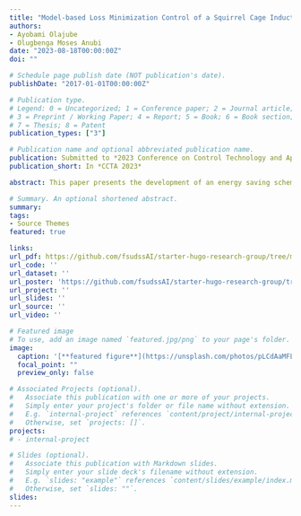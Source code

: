 ```yaml
---
title: "Model-based Loss Minimization Control of a Squirrel Cage Induction Motor Drive with shorted Rotor under Indirect Field Orientation"
authors:
- Ayobami Olajube
- Olugbenga Moses Anubi
date: "2023-08-18T00:00:00Z"
doi: ""

# Schedule page publish date (NOT publication's date).
publishDate: "2017-01-01T00:00:00Z"

# Publication type.
# Legend: 0 = Uncategorized; 1 = Conference paper; 2 = Journal article;
# 3 = Preprint / Working Paper; 4 = Report; 5 = Book; 6 = Book section;
# 7 = Thesis; 8 = Patent
publication_types: ["3"]

# Publication name and optional abbreviated publication name.
publication: Submitted to *2023 Conference on Control Technology and Applications*
publication_short: In *CCTA 2023*

abstract: This paper presents the development of an energy saving scheme via indirect field oriented control (IFOC) at the optimum operating region. A model based steady state power loss analysis is carried out to determine the optimal speed and the optimal rotor flux that will serve as reference for the speed and torque tracking control. IFOC ensures the decoupled control of the torque and flux components of the stator current in a similar version as in DC drives through rotor flux orientation. The need for multiple sensors is eliminated by the analytical loss model approach, leading to an appreciable cost reduction. PI controller is used for the independent control of the flux and the torque producing components of the stator current. This is done at steady state, using the optimal rotor flux and speed computed in a loss minimization algorithm. The gains for optimum performance of the PI controller is selected via genetic algorithm (GA) optimization technique. The developed scheme is validated via a realistic numerical simulation and, the shorted rotor induction machine shows a very efficient speed and torque tracking performance at various load conditions and speed settings

# Summary. An optional shortened abstract.
summary: 
tags:
- Source Themes
featured: true

links:
url_pdf: https://github.com/fsudssAI/starter-hugo-research-group/tree/main/content/publication/mnlmcofimifo/mnlmcofimifo.pdf
url_code: ''
url_dataset: ''
url_poster: 'https://github.com/fsudssAI/starter-hugo-research-group/tree/main/content/publication/mnlmcofimifo/slide.pdf'
url_project: ''
url_slides: ''
url_source: ''
url_video: ''

# Featured image
# To use, add an image named `featured.jpg/png` to your page's folder. 
image:
  caption: '[**featured figure**](https://unsplash.com/photos/pLCdAaMFLTE)'
  focal_point: ""
  preview_only: false

# Associated Projects (optional).
#   Associate this publication with one or more of your projects.
#   Simply enter your project's folder or file name without extension.
#   E.g. `internal-project` references `content/project/internal-project/index.md`.
#   Otherwise, set `projects: []`.
projects:
# - internal-project

# Slides (optional).
#   Associate this publication with Markdown slides.
#   Simply enter your slide deck's filename without extension.
#   E.g. `slides: "example"` references `content/slides/example/index.md`.
#   Otherwise, set `slides: ""`.
slides:
---
```


